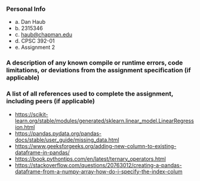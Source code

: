 ### Personal Info
* a. Dan Haub
* b. 2315346
* c. haub@chapman.edu
* d. CPSC 392-01
* e. Assignment 2


### A	description	of	any	known	compile	or	runtime	errors,	code	limitations,	or	deviations from	the	assignment	specification (if	applicable)
### A	list of	all	references	used	to	complete	the	assignment,	including	peers	(if	applicable)
* https://scikit-learn.org/stable/modules/generated/sklearn.linear_model.LinearRegression.html
* https://pandas.pydata.org/pandas-docs/stable/user_guide/missing_data.html
* https://www.geeksforgeeks.org/adding-new-column-to-existing-dataframe-in-pandas/
* https://book.pythontips.com/en/latest/ternary_operators.html
* https://stackoverflow.com/questions/20763012/creating-a-pandas-dataframe-from-a-numpy-array-how-do-i-specify-the-index-colum
